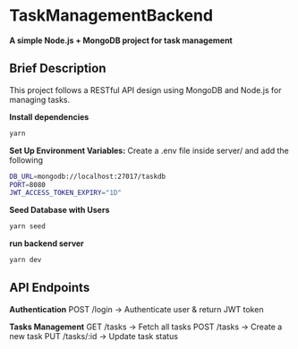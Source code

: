 # TaskManagementBackend

**A simple Node.js + MongoDB project for task management**

## Brief Description

This project follows a RESTful API design using MongoDB and Node.js for managing tasks.

**Install dependencies**

```bash
yarn
```

**Set Up Environment Variables:**
Create a .env file inside server/ and add the following

```bash
DB_URL=mongodb://localhost:27017/taskdb
PORT=8080
JWT_ACCESS_TOKEN_EXPIRY="1D"
```

**Seed Database with Users**

```bash
yarn seed
```

**run backend server**

```bash
yarn dev
```

## API Endpoints

**Authentication**
POST /login → Authenticate user & return JWT token

**Tasks Management**
GET /tasks → Fetch all tasks
POST /tasks → Create a new task
PUT /tasks/:id → Update task status
